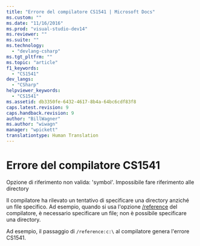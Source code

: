 ```yaml
---
title: "Errore del compilatore CS1541 | Microsoft Docs"
ms.custom: ""
ms.date: "11/16/2016"
ms.prod: "visual-studio-dev14"
ms.reviewer: ""
ms.suite: ""
ms.technology: 
  - "devlang-csharp"
ms.tgt_pltfrm: ""
ms.topic: "article"
f1_keywords: 
  - "CS1541"
dev_langs: 
  - "CSharp"
helpviewer_keywords: 
  - "CS1541"
ms.assetid: db3350fe-6432-4617-8b4a-64bc6cdf83f8
caps.latest.revision: 9
caps.handback.revision: 9
author: "BillWagner"
ms.author: "wiwagn"
manager: "wpickett"
translationtype: Human Translation
---
```

# Errore del compilatore CS1541
Opzione di riferimento non valida: 'symbol'. Impossibile fare riferimento alle directory  
  
 Il compilatore ha rilevato un tentativo di specificare una directory anziché un file specifico. Ad esempio, quando si usa l'opzione [\/reference](../../csharp/language-reference/compiler-options/reference-compiler-option.md) del compilatore, è necessario specificare un file; non è possibile specificare una directory.  
  
 Ad esempio, il passaggio di `/reference:c:\` al compilatore genera l'errore CS1541.